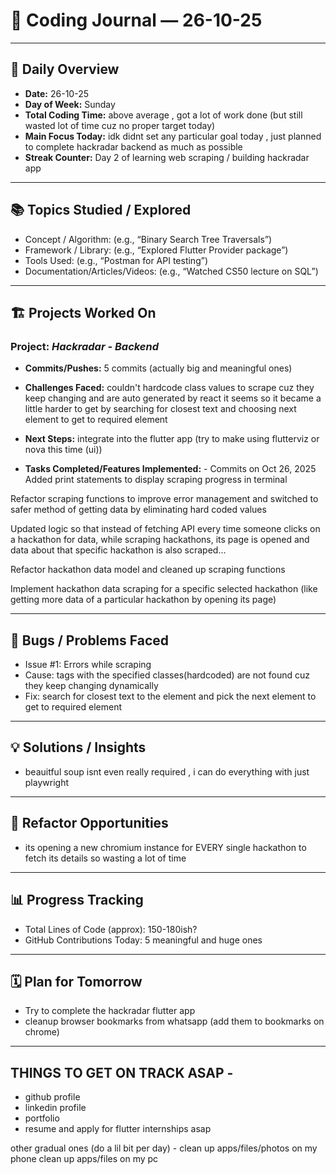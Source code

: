 # 📝 Coding Journal — 26-10-25

---

## 📅 Daily Overview
- **Date:** 26-10-25  
- **Day of Week:**  Sunday
- **Total Coding Time:** above average , got a lot of work done (but still wasted lot of time cuz no proper target today)
- **Main Focus Today:** idk didnt set any particular goal today , just planned to complete hackradar backend as much as possible
- **Streak Counter:** Day 2 of learning web scraping / building hackradar app 

---

## 📚 Topics Studied / Explored
- Concept / Algorithm: (e.g., “Binary Search Tree Traversals”)  
- Framework / Library: (e.g., “Explored Flutter Provider package”)  
- Tools Used: (e.g., “Postman for API testing”)  
- Documentation/Articles/Videos: (e.g., “Watched CS50 lecture on SQL”)  

---

## 🏗️ Projects Worked On
### Project: *Hackradar - Backend*
- **Commits/Pushes:** 5 commits (actually big and meaningful ones) 
- **Challenges Faced:** couldn't hardcode class values to scrape cuz they keep changing and are auto generated by react it seems so it became a little harder to get by searching for closest text and choosing next element to get to required element
- **Next Steps:** integrate into the flutter app (try to make using flutterviz or nova this time (ui))

- **Tasks Completed/Features Implemented:** - 
Commits on Oct 26, 2025
Added print statements to display scraping progress in terminal

Refactor scraping functions to improve error management and switched to safer method of getting data by eliminating hard coded values

Updated logic so that instead of fetching API every time someone clicks on a hackathon for data, while scraping hackathons, its page is opened and data about that specific hackathon is also scraped…

Refactor hackathon data model and cleaned up scraping functions

Implement hackathon data scraping for a specific selected hackathon (like getting more data of a particular hackathon by opening its page)

---

## 🐞 Bugs / Problems Faced
- Issue #1: Errors while scraping  
- Cause: tags with the specified classes(hardcoded) are not found cuz they keep changing dynamically 
- Fix: search for closest text to the element and pick the next element to get to required element

---

## 💡 Solutions / Insights
- beauitful soup isnt even really required , i can do everything with just playwright  

---

## 🔄 Refactor Opportunities
- its opening a new chromium instance for EVERY single hackathon to fetch its details so wasting a lot of time  

---

## 📊 Progress Tracking
- Total Lines of Code (approx):  150-180ish?
- GitHub Contributions Today:  5 meaningful and huge ones

---

## 🗓️ Plan for Tomorrow
- Try to complete the hackradar flutter app 
- cleanup browser bookmarks from whatsapp (add them to bookmarks on chrome)

---

## THINGS TO GET ON TRACK ASAP -
- github profile
- linkedin profile
- portfolio
- resume
and apply for flutter internships asap

other gradual ones (do a lil bit per day) - 
clean up apps/files/photos on my phone 
clean up apps/files on my pc 
